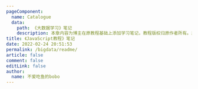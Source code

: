```yaml
---
pageComponent: 
  name: Catalogue
  data: 
    path: 《大数据学习》笔记
    description: 本章内容为博主在原教程基础上添加学习笔记，教程版权归原作者所有。来源：<a href='https://wangdoc.com/javascript/' target='_blank'>JavaScript教程</a>
title: 《JavaScript教程》笔记
date: 2022-02-24 20:51:53
permalink: /bigdata/readme/
article: false
comment: false
editLink: false
author: 
  name: 不爱吃鱼的bobo
---
```

